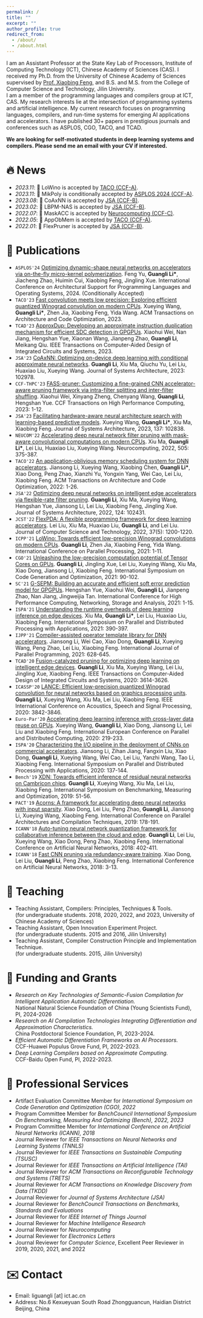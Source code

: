 ```yaml
---
permalink: /
title: ""
excerpt: ""
author_profile: true
redirect_from: 
  - /about/
  - /about.html
---
```


<span class='anchor' id='about-me'></span>
I am an Assistant Professor at the State Key Lab of Processors, Institute of Computing Technology (ICT), Chinese Academy of Sciences (CAS). I received my Ph.D. from the University of Chinese Academy of Sciences supervised by [Prof. Xiaobing Feng][3], and B.S. and M.S. from the College of Computer Science and Technology, Jilin University.   
I am a member of the programming languages and compilers group at ICT, CAS. My research interests lie at the intersection of programming systems and artificial intelligence. My current research focuses on programming languages, compilers, and run-time systems for emerging AI applications and accelerators. I have published 30+ papers in prestigious journals and conferences such as ASPLOS, CGO, TACO, and TCAD.

**We are looking for self-motivated students in deep learning systems and compilers. Please send me an email with your CV if interested.**  

# 🔥 News
- *2023.11*: 🎉 LoWino is accepted by [TACO (CCF-A)][108].   
- *2023.11*: 🎉 MikPoly is conditionally accepted by [ASPLOS 2024 (CCF-A)][999].
- *2023.08*: 🎉 CoAxNN is accepted by [JSA (CCF-B)][106].
- *2023.02*: 🎉 LBPM-NAS is accepted by [JSA (CCF-B)][106].
- *2022.07*: 🎉 MaskACC is accepted by [Neurocomputing (CCF-C)][109].
- *2022.05*: 🎉 AppObMem is accepted by [TACO (CCF-A)][108].
- *2022.01*: 🎉 FlexPruner is accepted by [JSA (CCF-B)][106]. 

# 📝 Publications 

* ``ASPLOS'24`` [Optimizing dynamic-shape neural networks on accelerators via on-the-fly micro-kernel polymerization][999]. Feng Yu, **Guangli Li\***, Jiacheng Zhao, Huimin Cui, Xiaobing Feng, Jingling Xue. International Conference on Architectural Support for Programming Languages and Operating Systems, 2024. (Conditionally Accepted)  
* ``TACO'23`` [Fast convolution meets low precision: Exploring efficient quantized Winograd convolution on modern CPUs][999]. Xueying Wang, **Guangli Li\***, Zhen Jia, Xiaobing Feng, Yida Wang. ACM Transactions on Architecture and Code Optimization, 2023.
* ``TCAD'23`` [ApproxDup: Developing an approximate instruction duplication mechanism for efficient SDC detection in GPGPUs][999]. Xiaohui Wei, Nan Jiang, Hengshan Yue, Xiaonan Wang, Jianpeng Zhao, **Guangli Li**, Meikang Qiu. IEEE Transactions on Computer-Aided Design of Integrated Circuits and Systems, 2023.  
* ``JSA'23`` [CoAxNN: Optimizing on-device deep learning with conditional approximate neural networks][999]. **Guangli Li**, Xiu Ma, Qiuchu Yu, Lei Liu, Huaxiao Liu, Xueying Wang. Journal of Systems Architecture, 2023: 102978.
* ``CCF-THPC'23`` [FASS-pruner: Customizing a fine-grained CNN accelerator-aware pruning framework via intra-filter splitting and inter-filter shuffling][999]. Xiaohui Wei, Xinyang Zheng, Chenyang Wang, **Guangli Li**, Hengshan Yue. CCF Transactions on High Performance Computing, 2023: 1-12.
* ``JSA'23`` [Facilitating hardware-aware neural architecture search with learning-based predictive models][999]. Xueying Wang, **Guangli Li\***, Xiu Ma, Xiaobing Feng. Journal of Systems Architecture, 2023, 137: 102838.
* ``NEUCOM'22`` [Accelerating deep neural network filter pruning with mask-aware convolutional computations on modern CPUs][999]. Xiu Ma, **Guangli Li\***, Lei Liu, Huaxiao Liu, Xueying Wang. Neurocomputing, 2022, 505: 375-387.
* ``TACO'22`` [An application-oblivious memory scheduling system for DNN accelerators][999]. Jiansong Li, Xueying Wang, Xiaobing Chen, **Guangli Li\***, Xiao Dong, Peng Zhao, Xianzhi Yu, Yongxin Yang, Wei Cao, Lei Liu, Xiaobing Feng. ACM Transactions on Architecture and Code Optimization, 2022: 1-26.
* ``JSA'22`` [Optimizing deep neural networks on intelligent edge accelerators via flexible-rate filter pruning][999]. **Guangli Li**, Xiu Ma, Xueying Wang, Hengshan Yue, Jiansong Li, Lei Liu, Xiaobing Feng, Jingling Xue. Journal of Systems Architecture, 2022, 124: 102431.
* ``JCST'22`` [FlexPDA: A flexible programming framework for deep learning accelerators][999]. Lei Liu, Xiu Ma, Huaxiao Liu, **Guangli Li**, and Lei Liu. Journal of Computer Science and Technology, 2022, 37(5): 1200-1220.
* ``ICPP'21`` [LoWino: Towards efficient low-precision Winograd convolutions on modern CPUs][999]. **Guangli Li**, Zhen Jia, Xiaobing Feng, Yida Wang. International Conference on Parallel Processing, 2021: 1-11.
* ``CGO'21`` [Unleashing the low-precision computation potential of Tensor Cores on GPUs][999]. **Guangli Li**, Jingling Xue, Lei Liu, Xueying Wang, Xiu Ma, Xiao Dong, Jiansong Li, Xiaobing Feng. International Symposium on Code Generation and Optimization, 2021: 90-102.
* ``SC'21`` [G-SEPM: Building an accurate and efficient soft error prediction model for GPGPUs][999]. Hengshan Yue, Xiaohui Wei, **Guangli Li**, Jianpeng Zhao, Nan Jiang, Jingweijia Tan. International Conference for High Performance Computing, Networking, Storage and Analysis, 2021: 1-15.
* ``ISPA'21`` [Understanding the runtime overheads of deep learning inference on edge devices][999]. Xiu Ma, **Guangli Li\***, Lei Liu, Huaxiao Liu, Xiaobing Feng. International Symposium on Parallel and Distributed Processing with Applications, 2021: 390-397.
* ``IJPP'21`` [Compiler-assisted operator template library for DNN accelerators][999].  Jiansong Li, Wei Cao, Xiao Dong, **Guangli Li**, Xueying Wang, Peng Zhao, Lei Liu, Xiaobing Feng. International Journal of Parallel Programming, 2021: 628-645.
* ``TCAD'20`` [Fusion-catalyzed pruning for optimizing deep learning on intelligent edge devices][999].  **Guangli Li**, Xiu Ma, Xueying Wang, Lei Liu, Jingling Xue, Xiaobing Feng. IEEE Transactions on Computer-Aided Design of Integrated Circuits and Systems, 2020: 3614-3626.  
* ``ICASSP'20`` [LANCE: Efficient low-precision quantized Winograd convolution for neural networks based on graphics processing units][999]. **Guangli Li**, Xueying Wang, Xiu Ma, Lei Liu, Xiaobing Feng. IEEE International Conference on Acoustics, Speech and Signal Processing, 2020: 3842-3846.
* ``Euro-Par'20`` [Accelerating deep learning inference with cross-layer data reuse on GPUs][999]. Xueying Wang, **Guangli Li**, Xiao Dong, Jiansong Li, Lei Liu and Xiaobing Feng. International European Conference on Parallel and Distributed Computing, 2020: 219-233.
* ``ISPA'20`` [Characterizing the I/O pipeline in the deployment of CNNs on commercial accelerators][999]. Jiansong Li, Zihan Jiang, Fangxin Liu, Xiao Dong, **Guangli Li**, Xueying Wang, Wei Cao, Lei Liu, Yanzhi Wang, Tao Li, Xiaobing Feng. International Symposium on Parallel and Distributed Processing with Applications, 2020: 137-144.
* ``Bench'19`` [XDN: Towards efficient inference of residual neural networks on Cambricon chips][999]. **Guangli Li**, Xueying Wang, Xiu Ma, Lei Liu, Xiaobing Feng. International Symposium on Benchmarking, Measuring and Optimization, 2019: 51-56.
* ``PACT'19`` [Acorns: A framework for accelerating deep neural networks with input sparsity][999]. Xiao Dong, Lei Liu, Peng Zhao, **Guangli Li**, Jiansong Li, Xueying Wang, Xiaobing Feng. International Conference on Parallel Architectures and Compilation Techniques, 2019: 178-191.
* ``ICANN'18`` [Auto-tuning neural network quantization framework for collaborative inference between the cloud and edge][999]. **Guangli Li**, Lei Liu, Xueying Wang, Xiao Dong, Peng Zhao, Xiaobing Feng. International Conference on Artificial Neural Networks, 2018: 402-411.
* ``ICANN'18`` [Fast CNN pruning via redundancy-aware training][999]. Xiao Dong, Lei Liu, **Guangli Li**, Peng Zhao, Xiaobing Feng. International Conference on Artificial Neural Networks, 2018: 3-13.

# 📖 Teaching
* Teaching Assistant, Compilers: Principles, Techniques & Tools.   
  (for undergraduate students. 2018, 2020, 2022, and 2023, University of Chinese Academy of Sciences)
* Teaching Assistant, Open Innovation Experiment Project.   
  (for undergraduate students. 2015 and 2016, Jilin University)
* Teaching Assistant, Compiler Construction Principle and Implementation Technique.   
  (for undergraduate students. 2015, Jilin University)

# 📑 Funding and Grants
* *Research on Key Technologies of Semantic-Fusion Compilation for Intelligent Application Automatic Differentiation.*  
National Natural Science Foundation of China (Young Scientists Fund), PI, 2024-2026
* *Research on AI Compilation Technologies Integrating Differentiation and Approximation Characteristics.*  
China Postdoctoral Science Foundation, PI, 2023-2024.
* *Efficient Automatic Differentiation Frameworks on AI Processors.*  
CCF-Huawei Populus Grove Fund, PI, 2022-2023.
* *Deep Learning Compilers based on Approximate Computing.*  
CCF-Baidu Open Fund, PI, 2022-2023.

# 🏢 Professional Services
* Artifact Evaluation Committee Member for *International Symposium on Code Generation and Optimization (CGO), 2022*  
* Program Committee Member for *BenchCouncil International Symposium On Benchmarking, Measuring And Optimizing (Bench), 2022, 2023*  
* Program Committee Member for *International Conference on Artificial Neural Networks (ICANN), 2018*  
* Journal Reviewer for *IEEE Transactions on Neural Networks and Learning Systems (TNNLS)* 
* Journal Reviewer for *IEEE Transactions on Sustainable Computing (TSUSC)*
* Journal Reviewer for *IEEE Transactions on Artificial Intelligence (TAI)* 
* Journal Reviewer for *ACM Transactions on Reconfigurable Technology and Systems (TRETS)*
* Journal Reviewer for *ACM Transactions on Knowledge Discovery from Data (TKDD)*
* Journal Reviewer for *Journal of Systems Architecture (JSA)*
* Journal Reviewer for *BenchCouncil Transactions on Benchmarks, Standards and Evaluations*
* Journal Reviewer for *IEEE Internet of Things Journal*
* Journal Reviewer for *Machine Intelligence Research* 
* Journal Reviewer for *Neurocomputing* 
* Journal Reviewer for *Electronics Letters*
* Journal Reviewer for *Computer Science*, Excellent Peer Reviewer in 2019, 2020, 2021, and 2022

# ✉️ Contact
* Email: liguangli [at] ict.ac.cn
* Address: No.6 Kexueyuan South Road Zhongguancun, Haidian District Beijing, China

[1]:http://ccst.jlu.edu.cn/info/1026/2144.htm
[2]:http://ccst.jlu.edu.cn/info/1312/12891.htm
[3]:http://people.ucas.ac.cn/~fengxiaobing
[4]:http://www.ict.ac.cn/
[5]:http://www.carch.ac.cn/
[6]:http://ccst.jlu.edu.cn/info/1026/2150.htm
[101]:http://www.benchcouncil.org/bench19/index.html
[102]:https://2020.euro-par.org/
[103]:https://conf.researchr.org/home/cgo-2021
[104]:https://oaciss.uoregon.edu/icpp21/index.php
[105]:http://www.cloud-conf.net/ispa2021/
[106]:https://www.sciencedirect.com/journal/journal-of-systems-architecture
[107]:https://jcst.ict.ac.cn/EN/1000-9000/home.shtml
[108]:https://dl.acm.org/journal/taco
[109]:https://www.journals.elsevier.com/neurocomputing
[999]:https://gxllii.github.io/
